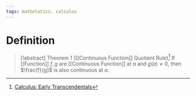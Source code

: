 ```yaml
---
tags: mathetatics, calculus
---
```


# Definition

> [!abstract] Theorem 1 ([[Continuous Function]] Quotient Rule)[^1]
> If [[Function]] $f, g$ are [[Continuous Function]] at $a$ and $g(a) \neq 0$, then $\frac{f}{g}$ is also continuous at $a$.

[^1]: [Calculus: Early Transcendentals](zotero://open-pdf/library/items/EEFDQ9Y5?page=149)